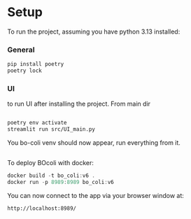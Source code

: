 
# Setup
To run the project, assuming you have python 3.13 installed:

### General
``` bash
pip install poetry
poetry lock
```

### UI

to run UI after installing the project.
From main dir

``` bash

poetry env activate
streamlit run src/UI_main.py
```


You bo-coli venv should now appear, run everything from it.


##
To deploy BOcoli with docker:
```powershell
docker build -t bo_coli:v6 .
docker run -p 8989:8989 bo_coli:v6

```

You can now connect to the app via your browser window at:

```
http://localhost:8989/
```